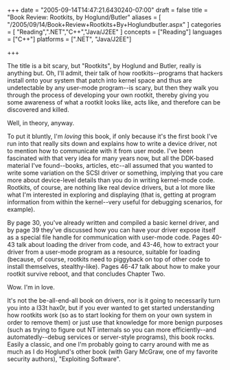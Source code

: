 +++
date = "2005-09-14T14:47:21.6430240-07:00"
draft = false
title = "Book Review: Rootkits, by Hoglund/Butler"
aliases = [
	"/2005/09/14/Book+Review+Rootkits+By+Hoglundbutler.aspx"
]
categories = [
	"Reading",".NET","C++","Java/J2EE"
]
concepts = ["Reading"]
languages = ["C++"]
platforms = [".NET", "Java/J2EE"]
 
+++
<p>The title is a bit scary, but "Rootkits", by Hoglund and Butler, really is anything but. Oh, I'll admit, their talk of how rootkits--programs that hackers install onto your system that patch into kernel space and thus are undetectable by any user-mode program--is scary, but then they walk you through the process of developing your own rootkit, thereby giving you some awareness of what a rootkit looks like, acts like, and therefore can be discovered and killed.</p>

<p>Well, in theory, anyway.</p>

<p>To put it bluntly, I'm <i>loving</i> this book, if only because it's the first book I've run into that really sits down and explains how to write a device driver, not to mention how to communicate with it from user mode. I've been fascinated with that very idea for many years now, but all the DDK-based material I've found--books, articles, etc--all assumed that you wanted to write some variation on the SCSI driver or something, implying that you care more about device-level details than you do in writing kernel-mode code. Rootkits, of course, are nothing like real device drivers, but a lot more like what I'm interested in exploring and displaying (that is, getting at program information from within the kernel--very useful for debugging scenarios, for example).</p>

<p>By page 30, you've already written and compiled a basic kernel driver, and by page 39 they've discussed how you can have your driver expose itself as a special file handle for communication with user-mode code. Pages 40-43 talk about loading the driver from code, and 43-46, how to extract your driver from a user-mode program as a resource, suitable for loading (because, of course, rootkits need to piggyback on top of other code to install themselves, stealthy-like). Pages 46-47 talk about how to make your rootkit survive reboot, and that concludes Chapter Two.</p>

<p>Wow. I'm in love.</p>

<p>It's not the be-all-end-all book on drivers, nor is it going to necessarily turn you into a l33t hax0r, but if you ever wanted to get started understanding how rootkits work (so as to start looking for them on your own system in order to remove them) or just use that knowledge for more benign purposes (such as trying to figure out NT internals so you can more efficiently--and automatedly--debug services or server-style programs), this book rocks. Easily a classic, and one I'm probably going to carry around with me as much as I do Hoglund's other book (with Gary McGraw, one of my favorite security authors), "Exploiting Software".</p>
 
